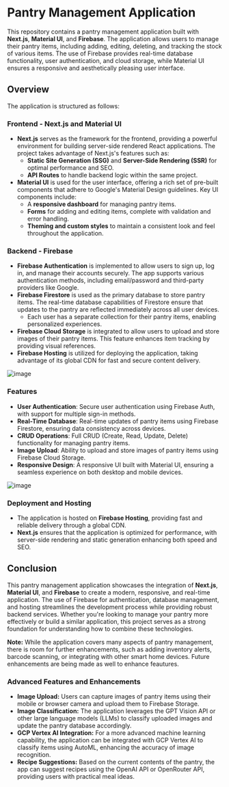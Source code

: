 # Pantry Management Application

This repository contains a pantry management application built with **Next.js**, **Material UI**, and **Firebase**. The application allows users to manage their pantry items, including adding, editing, deleting, and tracking the stock of various items. The use of Firebase provides real-time database functionality, user authentication, and cloud storage, while Material UI ensures a responsive and aesthetically pleasing user interface.

## Overview

The application is structured as follows:

### Frontend - Next.js and Material UI

- **Next.js** serves as the framework for the frontend, providing a powerful environment for building server-side rendered React applications. The project takes advantage of Next.js's features such as:
  - **Static Site Generation (SSG)** and **Server-Side Rendering (SSR)** for optimal performance and SEO.
  - **API Routes** to handle backend logic within the same project.
- **Material UI** is used for the user interface, offering a rich set of pre-built components that adhere to Google's Material Design guidelines. Key UI components include:
  - A **responsive dashboard** for managing pantry items.
  - **Forms** for adding and editing items, complete with validation and error handling.
  - **Theming and custom styles** to maintain a consistent look and feel throughout the application.

### Backend - Firebase

- **Firebase Authentication** is implemented to allow users to sign up, log in, and manage their accounts securely. The app supports various authentication methods, including email/password and third-party providers like Google.
- **Firebase Firestore** is used as the primary database to store pantry items. The real-time database capabilities of Firestore ensure that updates to the pantry are reflected immediately across all user devices.
  - Each user has a separate collection for their pantry items, enabling personalized experiences.
- **Firebase Cloud Storage** is integrated to allow users to upload and store images of their pantry items. This feature enhances item tracking by providing visual references.
- **Firebase Hosting** is utilized for deploying the application, taking advantage of its global CDN for fast and secure content delivery.
  
![image](https://github.com/user-attachments/assets/8ae5a33d-9e09-40cc-9843-2408568395df)

### Features

- **User Authentication**: Secure user authentication using Firebase Auth, with support for multiple sign-in methods.
- **Real-Time Database**: Real-time updates of pantry items using Firebase Firestore, ensuring data consistency across devices.
- **CRUD Operations**: Full CRUD (Create, Read, Update, Delete) functionality for managing pantry items.
- **Image Upload**: Ability to upload and store images of pantry items using Firebase Cloud Storage.
- **Responsive Design**: A responsive UI built with Material UI, ensuring a seamless experience on both desktop and mobile devices.

![image](https://github.com/user-attachments/assets/4e28fef3-8916-4ad5-8767-1683e7fea2a7)

### Deployment and Hosting

- The application is hosted on **Firebase Hosting**, providing fast and reliable delivery through a global CDN.
- **Next.js** ensures that the application is optimized for performance, with server-side rendering and static generation enhancing both speed and SEO.

## Conclusion

This pantry management application showcases the integration of **Next.js**, **Material UI**, and **Firebase** to create a modern, responsive, and real-time application. The use of Firebase for authentication, database management, and hosting streamlines the development process while providing robust backend services. Whether you're looking to manage your pantry more effectively or build a similar application, this project serves as a strong foundation for understanding how to combine these technologies.

**Note:** While the application covers many aspects of pantry management, there is room for further enhancements, such as adding inventory alerts, barcode scanning, or integrating with other smart home devices. Future enhancements are being made as well to enhance feautures.

### Advanced Features and Enhancements

- **Image Upload:** Users can capture images of pantry items using their mobile or browser camera and upload them to Firebase Storage.
- **Image Classification:** The application leverages the GPT Vision API or other large language models (LLMs) to classify uploaded images and update the pantry database accordingly.
- **GCP Vertex AI Integration:** For a more advanced machine learning capability, the application can be integrated with GCP Vertex AI to classify items using AutoML, enhancing the accuracy of image recognition.
- **Recipe Suggestions:** Based on the current contents of the pantry, the app can suggest recipes using the OpenAI API or OpenRouter API, providing users with practical meal ideas.

